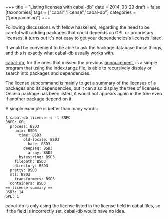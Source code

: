+++
title = "Listing licenses with cabal-db"
date = 2014-03-29
draft = false
[taxonomies]
tags = ["cabal","license","cabal-db"]
categories = ["programming"]
+++

Following discussions with fellow haskellers, regarding the need to be careful
with adding packages that could depends on GPL or proprietary licenses, it
turns out it's not easy to get your dependencies's licenses listed.

<!-- more -->

It would be convenient to be able to ask the hackage database those things,
and this is exactly what cabal-db usually works with.

[cabal-db](http://hackage.haskell.org/package/cabal-db), for the ones that
missed the previous
[annoucement](http://tab.snarc.org/posts/haskell/2013-03-13-cabal-db.html), is a
simple program that using the index.tar.gz file, is able to recursively display
or search into packages and dependencies.

The license subcommand is mainly to get a summary of the licenses of a packages
and its dependencies, but it can also display the tree of licenses. Once
a package has been listed, it would not appears again in the tree even if
another package depend on it.

A simple example is better than many words:

~~~~ {.shell}
$ cabal-db license -s -t BNFC
BNFC: GPL
  process: BSD3
    unix: BSD3
      time: BSD3
        old-locale: BSD3
          base: BSD3
        deepseq: BSD3
          array: BSD3
      bytestring: BSD3
    filepath: BSD3
    directory: BSD3
  pretty: BSD3
  mtl: BSD3
    transformers: BSD3
  containers: BSD3
== license summary ==
BSD3: 14
GPL: 1
~~~~

cabal-db is only using the license listed in the license field in cabal files,
so if the field is incorrectly set, cabal-db would have no idea.



